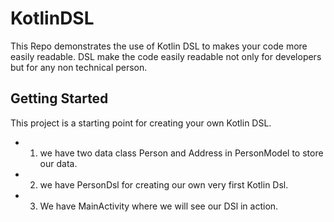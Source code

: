 # KotlinDSL
This Repo demonstrates the use of Kotlin DSL to makes your code more easily readable.
DSL make the code easily readable not only for developers but for any non technical person.

## Getting Started

This project is a starting point for creating your own Kotlin DSL.

- 1. we have two data class Person and Address in PersonModel to store our data.
- 2. we have PersonDsl for creating our own very first Kotlin Dsl.
- 3. We have MainActivity where we will see our DSl in action.

